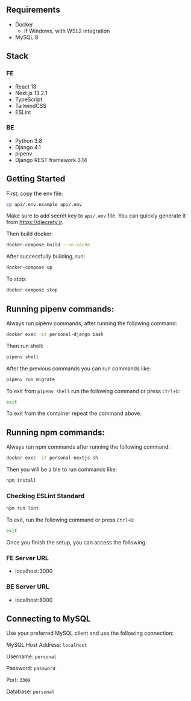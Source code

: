 ## Requirements

- Docker
  - If Windows, with WSL2 integration
- MySQL 8

## Stack

### FE

- React 18
- Next.js 13.2.1
- TypeScript
- TailwindCSS
- ESLint

### BE

- Python 3.8
- Django 4.1
- pipenv
- Django REST framework 3.14

## Getting Started

First, copy the env file:

```bash
cp api/.env.example api/.env
```

Make sure to add secret key to `api/.env` file. You can quickly generate it from https://djecrety.ir.

Then build docker:

```bash
docker-compose build --no-cache
```

After successfully building, run:

```bash
docker-compose up
```

To stop:

```bash
docker-compose stop
```

## Running pipenv commands:

Always run pipenv commands, after running the following command:

```bash
docker exec -it personal-django bash
```

Then run shell:

```bash
pipenv shell
```

After the previous commands you can run commands like:

```bash
pipenv run migrate
```

To exit from `pipenv shell` run the following command or press `Ctrl+D`:

```bash
exit
```

To exit from the container repeat the command above.

## Running npm commands:

Always run npm commands after running the following command:

```bash
docker exec -it personal-nextjs sh
```

Then you will be a ble to run commands like:

```bash
npm install
```

### Checking ESLint Standard

```bash
npm run lint
```

To exit, run the following command or press `Ctrl+D`:

```bash
exit
```

Once you finish the setup, you can access the following:

### FE Server URL

- localhost:3000

### BE Server URL

- localhost:8000

## Connecting to MySQL

Use your preferred MySQL client and use the following connection:

MySQL Host Address: `localhost`

Username: `personal`

Password: `password`

Port: `3309`

Database: `personal`
